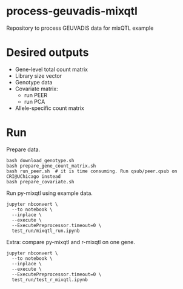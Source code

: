# process-geuvadis-mixqtl

Repository to process GEUVADIS data for mixQTL example

# Desired outputs

* Gene-level total count matrix
* Library size vector
* Genotype data
* Covariate matrix:
    * run PEER
    * run PCA
* Allele-specific count matrix

# Run

Prepare data.

```
bash download_genotype.sh
bash prepare_gene_count_matrix.sh
bash run_peer.sh  # it is time consuming. Run qsub/peer.qsub on CRI@UChicago instead
bash prepare_covariate.sh
```

Run py-mixqtl using example data.

```
jupyter nbconvert \
  --to notebook \
  --inplace \
  --execute \
  --ExecutePreprocessor.timeout=0 \
  test_run/mixqtl_run.ipynb
```

Extra: compare py-mixqtl and r-mixqtl on one gene.

```
jupyter nbconvert \
  --to notebook \
  --inplace \
  --execute \
  --ExecutePreprocessor.timeout=0 \
  test_run/test_r_mixqtl.ipynb
```
